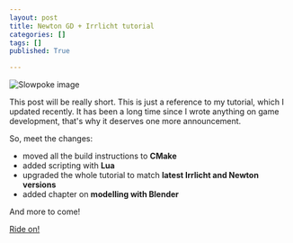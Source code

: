 ```yaml
---
layout: post
title: Newton GD + Irrlicht tutorial
categories: []
tags: []
published: True

---
```


<img data-src="{{ '/images/slow-compressed.gif' | prepend: site.baseurl }}" class="img-responsive pull-right" style="max-height: 150px" alt="Slowpoke image" />

This post will be really short. This is just a reference to my tutorial, which I
updated recently. It has been a long time since I wrote anything on game development,
that's why it deserves one more announcement.

So, meet the changes:

* moved all the build instructions to **CMake**
* added scripting with **Lua**
* upgraded the whole tutorial to match **latest Irrlicht and Newton versions**
* added chapter on **modelling with Blender**

And more to come!

<a href="http://shybovycha.github.io/irrlicht-newton-tutorials/" class="btn btn-primary">Ride on!</a>
